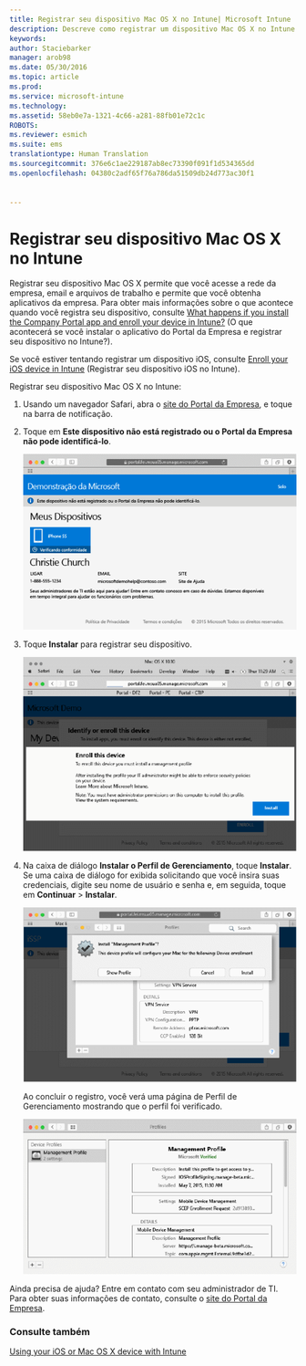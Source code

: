 ```yaml
---
title: Registrar seu dispositivo Mac OS X no Intune| Microsoft Intune
description: Descreve como registrar um dispositivo Mac OS X no Intune
keywords: 
author: Staciebarker
manager: arob98
ms.date: 05/30/2016
ms.topic: article
ms.prod: 
ms.service: microsoft-intune
ms.technology: 
ms.assetid: 58eb0e7a-1321-4c66-a281-88fb01e72c1c
ROBOTS: 
ms.reviewer: esmich
ms.suite: ems
translationtype: Human Translation
ms.sourcegitcommit: 376e6c1ae229187ab8ec73390f091f1d534365dd
ms.openlocfilehash: 04380c2adf65f76a786da51509db24d773ac30f1


---
```



# Registrar seu dispositivo Mac OS X no Intune

Registrar seu dispositivo Mac OS X permite que você acesse a rede da empresa, email e arquivos de trabalho e permite que você obtenha aplicativos da empresa. Para obter mais informações sobre o que acontece quando você registra seu dispositivo, consulte [What happens if you install the Company Portal app and enroll your device in Intune?](what-happens-if-you-install-the-company-portal-app-and-enroll-your-device-in-intune-ios.md) (O que acontecerá se você instalar o aplicativo do Portal da Empresa e registrar seu dispositivo no Intune?).

Se você estiver tentando registrar um dispositivo iOS, consulte [Enroll your iOS device in Intune](enroll-your-device-in-intune-ios.md) (Registrar seu dispositivo iOS no Intune).


Registrar seu dispositivo Mac OS X no Intune:

1.  Usando um navegador Safari, abra o [site do Portal da Empresa](https://portal.manage.microsoft.com), e toque na barra de notificação.

2.  Toque em **Este dispositivo não está registrado ou o Portal da Empresa não pode identificá-lo**.

    ![device-not-enrolled](./media/1-macosx-enroll-tap-enroll.png) 

3.  Toque **Instalar** para registrar seu dispositivo.

    ![tap-install-to-enroll](./media/2-macosx-enroll--install-button.png) 

4.  Na caixa de diálogo **Instalar o Perfil de Gerenciamento**, toque **Instalar**. Se uma caixa de diálogo for exibida solicitando que você insira suas credenciais, digite seu nome de usuário e senha e, em seguida, toque em **Continuar** &gt; **Instalar**.

    ![install-management-profile](./media/3-macosx-enroll-tap-install.png) 

    Ao concluir o registro, você verá uma página de Perfil de Gerenciamento mostrando que o perfil foi verificado.

    ![management-profile-verified](./media/4-macosx-enroll-done.png) 

Ainda precisa de ajuda? Entre em contato com seu administrador de TI. Para obter suas informações de contato, consulte o [site do Portal da Empresa](http://portal.manage.microsoft.com).

### Consulte também
[Using your iOS or Mac OS X device with Intune](using-your-ios-or-mac-os-x-device-with-intune.md)


<!--HONumber=Jul16_HO3-->


